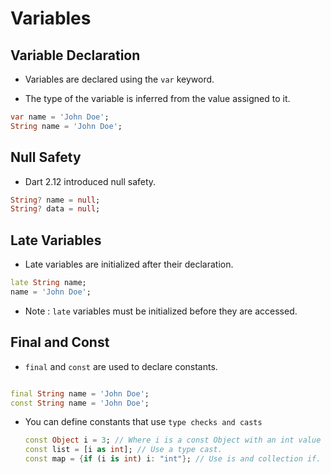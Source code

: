 # Variables

## Variable Declaration

-   Variables are declared using the `var` keyword.

-   The type of the variable is inferred from the value assigned to it.

```dart
var name = 'John Doe';
String name = 'John Doe';
```

## Null Safety

-   Dart 2.12 introduced null safety.

```dart
String? name = null;
String? data = null;
```

## Late Variables

-   Late variables are initialized after their declaration.

```dart
late String name;
name = 'John Doe';
```

-   Note : `late` variables must be initialized before they are accessed.

## Final and Const

-   `final` and `const` are used to declare constants.

```dart

final String name = 'John Doe';
const String name = 'John Doe';
```

-   You can define constants that use `type checks and casts`

    ```dart
    const Object i = 3; // Where i is a const Object with an int value
    const list = [i as int]; // Use a type cast.
    const map = {if (i is int) i: "int"}; // Use is and collection if.
    ```
